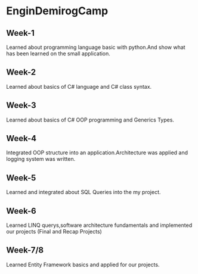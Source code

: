 # EnginDemirogCamp

## Week-1

Learned about programming language basic with python.And show what has been learned on the small application.

## Week-2

Learned about basics of C# language and C# class syntax.

## Week-3

Learned about basics of C# OOP programming and Generics Types.

## Week-4

Integrated OOP structure into an application.Architecture was applied and logging system was written.

## Week-5

Learned and integrated about SQL Queries into the my project.

## Week-6

Learned LINQ querys,software architecture fundamentals and implemented our projects (Final and Recap Projects)

## Week-7/8

Learned Entity Framework basics and applied for our projects.

